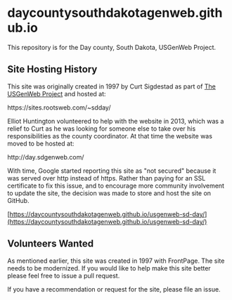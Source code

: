 # daycountysouthdakotagenweb.github.io
This repository is for the Day county, South Dakota, USGenWeb Project.

## Site Hosting History

This site was originally created in 1997 by Curt Sigdestad
as part of [The USGenWeb Project](https://www.usgenweb.org/)
and hosted at: 

<div style="display: inline"> 
    https://sites.rootsweb.com/~sdday/ 
</div>
 
Elliot Huntington volunteered to help with the website in 2013, which was
a relief to Curt as he was looking for someone else to take over his
responsibilities as the county coordinator. At that time the website was 
moved to be hosted at: 

<div style="display: inline"> 
    http://day.sdgenweb.com/ 
</div>


With time, Google started reporting this site as "not secured" because it 
was served over http instead of https. Rather than paying for an SSL 
certificate to fix this issue, and to encourage more community involvement
to update the site, the decision was made to store and host the site
on GitHub. 

[https://daycountysouthdakotagenweb.github.io/usgenweb-sd-day/](https://daycountysouthdakotagenweb.github.io/usgenweb-sd-day/)

## Volunteers Wanted

As mentioned earlier, this site was created in 1997 with FrontPage. The
site needs to be modernized. If you would like to help make this site better
please feel free to issue a pull request.

If you have a recommendation or request for the site, please file an issue.